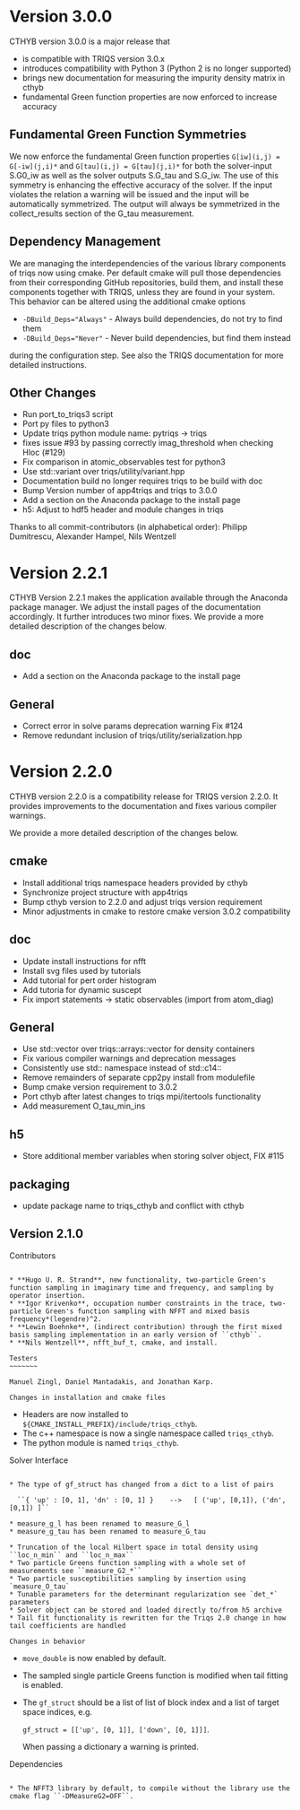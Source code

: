 Version 3.0.0
=============

CTHYB version 3.0.0 is a major release that

* is compatible with TRIQS version 3.0.x
* introduces compatibility with Python 3 (Python 2 is no longer supported)
* brings new documentation for measuring the impurity density matrix in cthyb
* fundamental Green function properties are now enforced to increase accuracy


Fundamental Green Function Symmetries
-------------------------------------

We now enforce the fundamental Green function properties `G[iw](i,j) = G[-iw](j,i)*`
and `G[tau](i,j) = G[tau](j,i)*` for both the solver-input S.G0_iw as well as the
solver outputs S.G_tau and S.G_iw. The use of this symmetry is enhancing the
effective accuracy of the solver.
If the input violates the relation a warning will be issued and the input will
be automatically symmetrized. The output will always be symmetrized
in the collect_results section of the G_tau measurement.

Dependency Management
--------------------
We are managing the interdependencies of the various library components of triqs now using cmake.
Per default cmake will pull those dependencies from their corresponding
GitHub repositories, build them, and install these components together
with TRIQS, unless they are found in your system.
This behavior can be altered using the additional cmake options

* `-DBuild_Deps="Always"` - Always build dependencies, do not try to find them
* `-DBuild_Deps="Never"` - Never build dependencies, but find them instead

during the configuration step. See also the TRIQS documentation for more detailed instructions.

Other Changes
-------------
* Run port_to_triqs3 script
* Port py files to python3
* Update triqs python module name: pytriqs -> triqs
* fixes issue #93 by passing correctly imag_threshold when checking Hloc (#129)
* Fix comparison in atomic_observables test for python3
* Use std::variant over triqs/utility/variant.hpp
* Documentation build no longer requires triqs to be build with doc
* Bump Version number of app4triqs and triqs to 3.0.0
* Add a section on the Anaconda package to the install page
* h5: Adjust to hdf5 header and module changes in triqs

Thanks to all commit-contributors (in alphabetical order):
Philipp Dumitrescu, Alexander Hampel, Nils Wentzell


Version 2.2.1
=============

CTHYB Version 2.2.1 makes the application available
through the Anaconda package manager. We adjust
the install pages of the documentation accordingly.
It further introduces two minor fixes.
We provide a more detailed description of the changes below.

doc
---
* Add a section on the Anaconda package to the install page

General
-------
* Correct error in solve params deprecation warning Fix #124
* Remove redundant inclusion of triqs/utility/serialization.hpp


Version 2.2.0
=============

CTHYB version 2.2.0 is a compatibility release
for TRIQS version 2.2.0. It provides improvements to
the documentation and fixes various compiler warnings.

We provide a more detailed description of the changes below.

cmake
-----
* Install additional triqs namespace headers provided by cthyb
* Synchronize project structure with app4triqs
* Bump cthyb version to 2.2.0 and adjust triqs version requirement
* Minor adjustments in cmake to restore cmake version 3.0.2 compatibility

doc
---
* Update install instructions for nfft
* Install svg files used by tutorials
* Add tutorial for pert order histogram
* Add tutoria for dynamic suscept
* Fix import statements -> static observables (import from atom_diag)

General
-------
* Use std::vector over triqs::arrays::vector for density containers
* Fix various compiler warnings and deprecation messages
* Consistently use std:: namespace instead of std::c14::
* Remove remainders of separate cpp2py install from modulefile
* Bump cmake version requirement to 3.0.2
* Port cthyb after latest changes to triqs mpi/itertools functionality
* Add measurement O_tau_min_ins

h5
--
* Store additional member variables when storing solver object, FIX #115

packaging
---------
* update package name to triqs_cthyb and conflict with cthyb


Version 2.1.0
-------------

Contributors
~~~~~~~~~~~~

* **Hugo U. R. Strand**, new functionality, two-particle Green's function sampling in imaginary time and frequency, and sampling by operator insertion.
* **Igor Krivenko**, occupation number constraints in the trace, two-particle Green's function sampling with NFFT and mixed basis frequency*(legendre)^2.
* **Lewin Boehnke**, (indirect contribution) through the first mixed basis sampling implementation in an early version of ``cthyb``.
* **Nils Wentzell**, nfft_buf_t, cmake, and install.

Testers
~~~~~~~

Manuel Zingl, Daniel Mantadakis, and Jonathan Karp.

Changes in installation and cmake files
~~~~~~~~~~~~~~~~~~~~~~~~~~~~~~~~~~~~~~~

* Headers are now installed to ``${CMAKE_INSTALL_PREFIX}/include/triqs_cthyb``.
* The c++ namespace is now a single namespace called ``triqs_cthyb``.
* The python module is named ``triqs_cthyb``.

Solver Interface
~~~~~~~~~~~~~~~~

* The type of gf_struct has changed from a dict to a list of pairs

  ``{ 'up' : [0, 1], 'dn' : [0, 1] }    -->   [ ('up', [0,1]), ('dn', [0,1]) ]``

* measure_g_l has been renamed to measure_G_l
* measure_g_tau has been renamed to measure_G_tau

* Truncation of the local Hilbert space in total density using ``loc_n_min`` and ``loc_n_max``
* Two particle Greens function sampling with a whole set of measurements see ``measure_G2_*``
* Two particle susceptibilities sampling by insertion using `measure_O_tau`
* Tunable parameters for the determinant regularization see `det_*` parameters
* Solver object can be stored and loaded directly to/from h5 archive
* Tail fit functionality is rewritten for the Triqs 2.0 change in how tail coefficients are handled

Changes in behavior
~~~~~~~~~~~~~~~~~~~

* ``move_double`` is now enabled by default.
* The sampled single particle Greens function is modified when tail fitting is enabled.
* The ``gf_struct`` should be a list of list of block index and a list of target space indices, e.g.

  ``gf_struct = [['up', [0, 1]], ['down', [0, 1]]]``.

  When passing a dictionary a warning is printed.

Dependencies
~~~~~~~~~~~~

* The NFFT3 library by default, to compile without the library use the cmake flag ``-DMeasureG2=OFF``.
